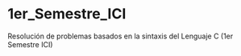 # 1er_Semestre_ICI
Resolución de problemas basados en la sintaxis del Lenguaje C (1er Semestre ICI)
